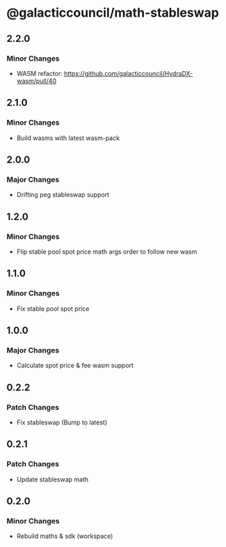 # @galacticcouncil/math-stableswap

## 2.2.0

### Minor Changes

- WASM refactor: https://github.com/galacticcouncil/HydraDX-wasm/pull/40

## 2.1.0

### Minor Changes

- Build wasms with latest wasm-pack

## 2.0.0

### Major Changes

- Drifting peg stableswap support

## 1.2.0

### Minor Changes

- Flip stable pool spot price math args order to follow new wasm

## 1.1.0

### Minor Changes

- Fix stable pool spot price

## 1.0.0

### Major Changes

- Calculate spot price & fee wasm support

## 0.2.2

### Patch Changes

- Fix stableswap (Bump to latest)

## 0.2.1

### Patch Changes

- Update stableswap math

## 0.2.0

### Minor Changes

- Rebuild maths & sdk (workspace)

